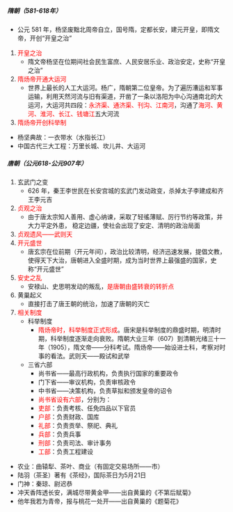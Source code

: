 ##### 隋朝（581-618年）

- 公元 581 年，杨坚废黜北周帝自立，国号隋，定都长安，建元开皇，即隋文帝，开创“开皇之治”

1. <font color=red>开皇之治</font>
   - 隋文帝杨坚在位期间社会民生富庶、人民安居乐业、政治安定，史称“开皇之治”
2. <font color=red>隋炀帝开通大运河</font>
   - 世界上最长的人工大运河。杨广，隋朝第二位皇帝。为了遍历漕运和军事运输，利用天然河流与旧有渠道，开凿了一条以洛阳为中心沟通南北的大运河，大运河共四段：<font color=red>永济渠、通济渠、刊沟、江南河</font>，沟通了<font color=red>海河、黄河、淮河、长江、钱塘江</font>五大河流
3. <font color=red>隋炀帝开创科举制</font>
- 杨坚典故：一衣带水（水指长江）
- 中国古代三大工程：万里长城、坎儿井、大运河

##### 唐朝（公元618-公元907年）

1. 玄武门之变
   - 626 年，秦王李世民在长安宫城的玄武门发动政变，杀掉太子李建成和齐王李元吉
2. <font color=red>贞观之治</font>
   - 由于唐太宗知人善用、虚心纳谏，采取了轻徭薄赋、厉行节约等政策，并大力平定外患， 稳定边疆，使社会出现了安定、清明的政治局面
3. <font color=red>贞观遗风——武则天</font>
4. <font color=red>开元盛世</font>
   - 唐玄宗在位前期（开元年间），政治比较清明，经济迅速发展，提倡文教，使得天下大治，唐朝进入全盛时期，成为当时世界上最强盛的国家，史称“开元盛世”
5. <font color=red>安史之乱</font>
   - 安禄山、史思明发动的叛乱，<font color=red>是唐朝由盛转衰的转折点</font>
6. 黄巢起义
   - 直接打击了唐王朝的统治，加速了唐朝的灭亡
7. <font color=red>相关制度</font>
   - 科举制度
      - <font color=red>隋炀帝时，科举制度正式形成</font>。唐宋是科举制度的鼎盛时期，明清时期，科举制度逐渐走向衰败。隋朝大业三年（607）到清朝光绪三十一年（1905），隋文帝——分科考试。隋炀帝——始设进士科，考察对时事的看法。武则天——殿试和武举
   - 三省六部
      - 尚书省——最高行政机构，负责执行国家的重要政令
      - 门下省——审议机构，负责审核政令
      - 中书省——决策机构，负责草拟和颁发皇帝的诏令
      - <font color=red>尚书省设有六部</font>，分别为：
      - <font color=red>吏部</font>：负责考核、任免四品以下官员
      - <font color=red>户部</font>：负责财政、国库
      - <font color=red>礼部</font>：负责贡举、祭祀、典礼
      - <font color=red>兵部</font>：负责兵事
      - <font color=red>刑部</font>：负责司法、审计事务
      - <font color=red>工部</font>：负责工程建设
- 农业：曲辕犁、茶叶、商业（有固定交易场所——市）
- 陆羽（茶圣）著有《茶经》，国际茶日为5月21日
- 门神：秦琼、尉迟恭
- 冲天香阵透长安，满城尽带黄金甲——出自黄巢的《不第后赋菊》
- 他年我若为青帝，报与桃花一处开——出自黄巢的《题菊花》